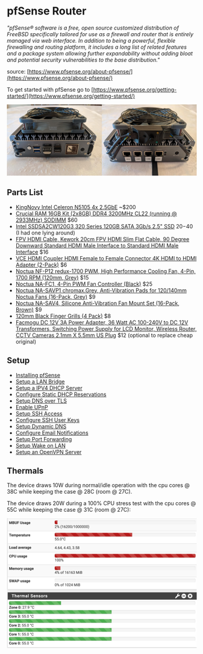 # pfSense Router

_"pfSense® software is a free, open source customized distribution of FreeBSD specifically tailored for use as a firewall and router that is entirely managed via web interface. In addition to being a powerful, flexible firewalling and routing platform, it includes a long list of related features and a package system allowing further expandability without adding bloat and potential security vulnerabilities to the base distribution."_

source: [https://www.pfsense.org/about-pfsense/](https://www.pfsense.org/about-pfsense/) 

To get started with pfSense go to [https://www.pfsense.org/getting-started/](https://www.pfsense.org/getting-started/)

![alt text](router.jpg "router")

## Parts List  
* [KingNovy Intel Celeron N5105 4x 2.5GbE](https://www.aliexpress.com/item/3256803806996430.html) ~$200
* [Crucial RAM 16GB Kit (2x8GB) DDR4 3200MHz CL22 (running @ 2933MHz) SODIMM](https://www.amazon.com/dp/B08C4WV6FT) $60
* [Intel SSDSA2CW120G3 320 Series 120GB SATA 3Gb/s 2.5" SSD](https://www.ebay.com/sch/i.html?_nkw=SSDSA2CW120G3) $20-$40 (I had one lying around)
* [FPV HDMI Cable, Kework 20cm FPV HDMI Slim Flat Cable, 90 Degree Downward Standard HDMI Male Interface to Standard HDMI Male Interface](https://www.amazon.com/dp/B07FHXF3LS) $16
* [VCE HDMI Coupler HDMI Female to Female Connector 4K HDMI to HDMI Adapter (2-Pack)](https://www.amazon.com/dp/B00V7SFR8Y) $6
* [Noctua NF-P12 redux-1700 PWM, High Performance Cooling Fan, 4-Pin, 1700 RPM (120mm, Grey)](https://www.amazon.com/dp/B07CG2PGY6) $15
* [Noctua NA-FC1, 4-Pin PWM Fan Controller (Black)](https://www.amazon.com/dp/B072M2HKSN) $25
* [Noctua NA-SAVP1 chromax.Grey, Anti-Vibration Pads for 120/140mm Noctua Fans (16-Pack, Grey)](https://www.amazon.com/dp/B07SWRXT3D) $9
* [Noctua NA-SAV4, Silicone Anti-Vibration Fan Mount Set (16-Pack, Brown)](https://www.amazon.com/dp/B071W6KYCG) $9
* [120mm Black Finger Grills (4 Pack)](https://www.amazon.com/dp/B01H0P7OC4) $8
* [Facmogu DC 12V 3A Power Adapter, 36 Watt AC 100-240V to DC 12V Transformers, Switching Power Supply for LCD Monitor, Wireless Router, CCTV Cameras 2.1mm X 5.5mm US Plug](https://www.amazon.com/dp/B073WSWT34) $12 (optional to replace cheap original)

## Setup
* [Installing pfSense](install.md)
* [Setup a LAN Bridge](lanbridge.md)
* [Setup a IPV4 DHCP Server](dhcpserver.md)
* [Configure Static DHCP Reservations](dhcpstatic.md)
* [Setup DNS over TLS](dot.md)
* [Enable UPnP](upnp.md)
* [Setup SSH Access](ssh.md)
* [Configure SSH User Keys](sshkeys.md)
* [Setup Dynamic DNS](ddns.md)
* [Configure Email Notifications](email.md)
* [Setup Port Forwarding](portforwarding.md)
* [Setup Wake on LAN](wol.md)
* [Setup an OpenVPN Server](openvpn.md)

## Thermals

The device draws 10W during normal/idle operation with the cpu cores @ 38C while keeping the case @ 28C (room @ 27C).  

The device draws 20W during a 100% CPU stress test with the cpu cores @ 55C while keeping the case @ 31C (room @ 27C):

![alt text](cpuburn.jpg "cpuburn")
